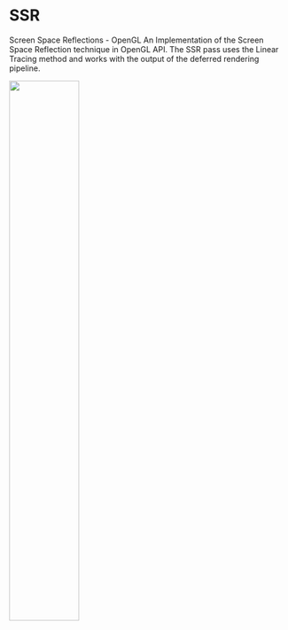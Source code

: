 # SSR
Screen Space Reflections - OpenGL
An Implementation of the Screen Space Reflection technique in OpenGL API.
The SSR pass uses the Linear Tracing method and works with the output of the deferred rendering pipeline.

<img src="showcase.jpg" width=50% height=50%>
